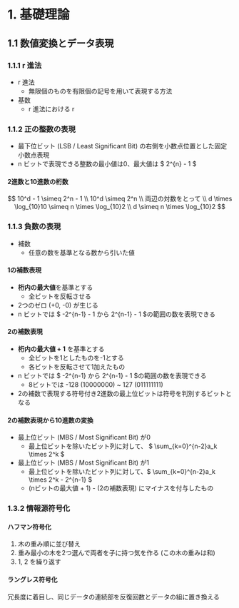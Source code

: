 # 1. 基礎理論

## 1.1 数値変換とデータ表現

### 1.1.1 r  進法

- r 進法
  - 無限個のものを有限個の記号を用いて表現する方法
- 基数
  - r 進法における r

### 1.1.2 正の整数の表現

- 最下位ビット (LSB / Least Significant Bit) の右側を小数点位置とした固定小数点表現
- n ビットで表現できる整数の最小値は0、最大値は $ 2^{n} - 1 $

#### 2進数と10進数の桁数

$$
10^d - 1 \simeq 2^n - 1 \\
10^d \simeq 2^n \\
両辺の対数をとって \\
d \times \log_{10}10 \simeq n \times \log_{10}2 \\
d \simeq n \times \log_{10}2
$$

### 1.1.3 負数の表現

- 補数
  - 任意の数を基準となる数から引いた値

#### 1の補数表現

- **桁内の最大値**を基準とする
  - 全ビットを反転させる
- 2つのゼロ (+0, -0) が生じる
- n ビットでは $ -2^{n-1} - 1 から 2^{n-1} - 1 $の範囲の数を表現できる

#### 2の補数表現

- **桁内の最大値 + 1** を基準とする
  - 全ビットを1としたものを-1とする
  - 各ビットを反転させて1加えたもの
- n ビットでは $ -2^{n-1} から 2^{n-1} - 1 $の範囲の数を表現できる
  - 8ビットでは -128 (10000000) ~ 127 (011111111)
- 2の補数で表現する符号付き2進数の最上位ビットは符号を判別するビットとなる

#### 2の補数表現から10進数の変換

- 最上位ビット (MBS / Most Significant Bit) が0
  - 最上位ビットを除いたビット列に対して、 $ \sum_{k=0}^{n-2}a_k \times 2^k $
- 最上位ビット (MBS / Most Significant Bit) が1
  - 最上位ビットを除いたビット列に対して、$ \sum_{k=0}^{n-2}a_k \times 2^k - 2^{n-1} $
  - (nビットの最大値 + 1) - (2の補数表現) にマイナスを付与したもの

### 1.3.2 情報源符号化

#### ハフマン符号化

1. 木の重み順に並び替え
2. 重み最小の木を2つ選んで両者を子に持つ気を作る (この木の重みは和)
3. 1, 2 を繰り返す

#### ラングレス符号化

冗長度に着目し、同じデータの連続部を反復回数とデータの組に置き換える
